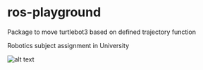 # ros-playground

Package to move turtlebot3 based on defined trajectory function

Robotics subject assignment in University

![alt text](https://github.com/petrusceles/ros-playground/blob/master/assets/robot_running.gif)
